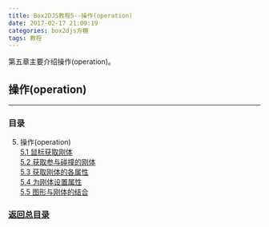 ```yaml
---
title: Box2DJS教程5--操作(operation)
date: 2017-02-17 21:00:19
categories: box2djs方糖
tags: 教程
---
```

第五章主要介绍操作(operation)。
<!--more-->

## 操作(operation)
-----
### 目录
5. 操作(operation)  
  [5.1 鼠标获取刚体](/2017/02/17/box2d-tutorial-5-1-mouse-get-body/)   
  [5.2 获取参与碰撞的刚体](/2017/02/17/box2d-tutorial-5-2-get-contact-list/)   
  [5.3 获取刚体的各属性](/2017/02/17/box2d-tutorial-5-3-get-body-attributes/)   
  [5.4 为刚体设置属性](/2017/02/17/box2d-tutorial-5-4-set-body-attributes/)   
  [5.5 图形与刚体的结合](/2017/02/17/box2d-tutorial-5-5-body-with-image/)  



### [返回总目录](/2017/02/17/box2d-tutorial-0-catalog/) 